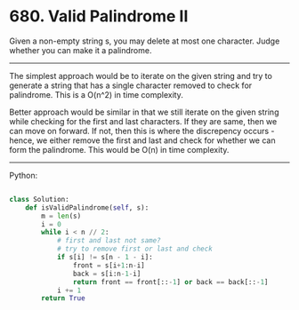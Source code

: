 # 680. Valid Palindrome II

Given a non-empty string s, you may delete at most one character. Judge whether
you can make it a palindrome.

---

The simplest approach would be to iterate on the given string and try to
generate a string that has a single character removed to check for palindrome.
This is a O(n^2) in time complexity.

Better approach would be similar in that we still iterate on the given string
while checking for the first and last characters. If they are same, then we can
move on forward. If not, then this is where the discrepency occurs - hence, we
either remove the first and last and check for whether we can form the
palindrome. This would be O(n) in time complexity.

---

Python:

```python

class Solution:
    def isValidPalindrome(self, s):
        m = len(s)
        i = 0
        while i < n // 2:
            # first and last not same?
            # try to remove first or last and check
            if s[i] != s[n - 1 - i]:
                front = s[i+1:n-i]
                back = s[i:n-1-i]
                return front == front[::-1] or back == back[::-1]
            i += 1
        return True
```
